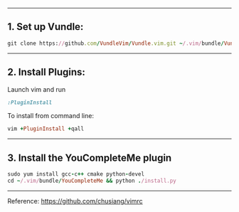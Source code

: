 ----
## 1. Set up Vundle:
```ruby
git clone https://github.com/VundleVim/Vundle.vim.git ~/.vim/bundle/Vundle.vim
```
----
## 2. Install Plugins:

Launch vim and run 
```ruby
:PluginInstall
```
To install from command line: 
```ruby
vim +PluginInstall +qall
```
----
## 3. Install the YouCompleteMe plugin
```ruby
sudo yum install gcc-c++ cmake python-devel
cd ~/.vim/bundle/YouCompleteMe && python ./install.py
```

----
Reference:
https://github.com/chusiang/vimrc
